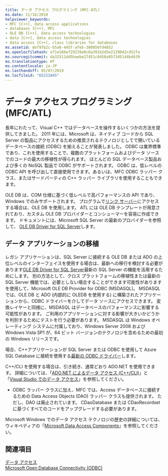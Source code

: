 ```yaml
---
title: データ アクセス プログラミング (MFC-ATL)
ms.date: 11/16/2018
helpviewer_keywords:
- MFC [C++], data access applications
- databases [C++], MFC
- OLE DB [C++], data access technologies
- data [C++], data access technologies
- data access [C++], class libraries for databases
ms.assetid: def97b2c-b5a6-445f-afeb-308050fd4852
ms.openlocfilehash: e71e16bef29239e0c6a391b2d5e2129042cd52fa
ms.sourcegitcommit: da32511dd5baebe27451c0458a95f345144bd439
ms.translationtype: HT
ms.contentlocale: ja-JP
ms.lasthandoff: 05/07/2019
ms.locfileid: "65221845"
---
```

# <a name="data-access-programming-mfcatl"></a>データ アクセス プログラミング (MFC/ATL)

長年にわたって、Visual C++ ではデータベースを操作するいくつかの方法を提供してきました。 2011 年には、Microsoft は、ネイティブ コードから SQL Server の製品にアクセスするための推奨されるテクノロジとしてで開いているデータベースの接続 (ODBC) を揃えることが発表しました。 ODBC は業界標準であり、これを使用することで、複数のプラットフォームおよびデータ ソースでのコードの最大の移植性が得られます。 ほとんどの SQL データベース製品および多くの NoSQL 製品で ODBC がサポートされます。 ODBC は、低レベルの ODBC API を呼び出して直接使用できます。あるいは、MFC ODBC ラッパー クラス、またはサードパーティの C++ ラッパー ライブラリを使用することもできます。

OLE DB は、COM 仕様に基づく低レベルで高パフォーマンスの API であり、Windows でのみサポートされます。 プログラムで[リンク サーバー](/sql/relational-databases/linked-servers/linked-servers-database-engine)にアクセスする場合は、OLE DB を使用します。 ATL には OLE DB テンプレートが用意されており、カスタム OLE DB プロバイダーとコンシューマーを容易に作成できます。 ドキュメントには、Microsoft SQL Server の最新のプロバイダーを参照して、 [OLE DB Driver for SQL Server](/sql/connect/oledb/oledb-driver-for-sql-server)します。

## <a name="porting-data-applications"></a>データ アプリケーションの移植

レガシ アプリケーションは、SQL Server に接続する OLE DB または ADO の上位レベルのインターフェイスを使用する場合は、最新への移行を検討する必要があります[OLE DB Driver for SQL Server](/sql/connect/oledb/oledb-driver-for-sql-server)最新の SQL Server の機能を活用するためにします。 別の方法として、クロス プラットフォームの移植性または最新の SQL Server 機能では、必要としない場合することができます可能性がありますを使用して、Microsoft OLE DB Provider for ODBC (MSDASQL)。  MSDASQL では、OLE DB と ADO (内部的に OLEDB を使用する) に構築されたアプリケーションから、ODBC ドライバーを介してデータ ソースにアクセスできます。 変換レイヤーと同様に、MSDASQL はデータベースのパフォーマンスに影響する可能性があります。 ご利用のアプリケーションに対する影響が大きいかどうかを判別するためにテストを行う必要があります。 MSDASQL は Windows オペレーティング システムに付属しており、Windows Server 2008 および Windows Vista SP1 が、64 ビット バージョンのテクノロジを含めるための最初の Windows リリースです。

場合、C++アプリケーションが SQL Server または ODBC を使用して Azure SQL Database に接続を使用する[最新の ODBC ドライバー](/sql/connect/odbc/download-odbc-driver-for-sql-server)します。

C++/CLI を使用する場合は、引き続き、通常どおり ADO.NET を使用できます。 詳細については、「[ADO.NET によるデータ アクセス (C++/CLI)](../dotnet/data-access-using-adonet-cpp-cli.md)」と「[Visual Studio でのデータ アクセス](/visualstudio/data-tools/accessing-data-in-visual-studio)」を参照してください。

- ODBC ラッパー クラスに加え、MFC では、Access データベースに接続するための Data Access Objects (DAO) ラッパー クラスも提供されます。  ただし、DAO は廃止されています。 CDaoDatabase または CDaoRecordset に基づくすべてのコードをアップグレードする必要があります。

Microsoft Windows でのデータ アクセス テクノロジの歴史の詳細については、ウィキペディアの「[Microsoft Data Access Components](https://en.wikipedia.org/wiki/Microsoft_Data_Access_Components)」を参照してください。

## <a name="see-also"></a>関連項目

[データ アクセス](data-access-in-cpp.md)<br/>
[Microsoft Open Database Connectivity (ODBC)](/sql/odbc/microsoft-open-database-connectivity-odbc)<br/>
